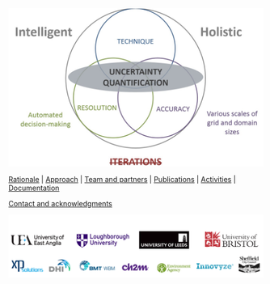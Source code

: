 ![Image](Fig_1G.jpg)


 
[Rationale](./Rational.md) | [Approach](./Approach.md) | [Team and partners](./TeamPartners.md) | 
[Publications](./Publication.md) | [Activities](./Activities.md) | [Documentation](./Documentation.md)

[Contact and acknowledgments](./ContAck.md)


![Image](Fig_4G.jpg)

